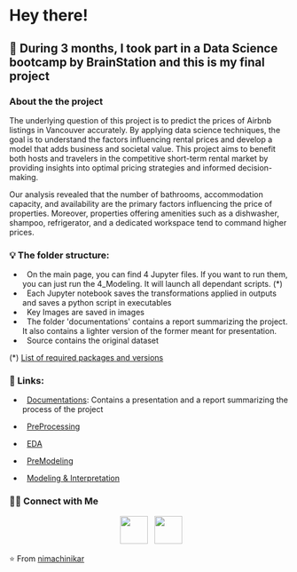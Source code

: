 <h1> Hey there!  </h1>
<h2> 🌟 During 3 months, I took part in a Data Science bootcamp by BrainStation and this is my final project  </h2>
<h3> About the the project </h3>
The underlying question of this project is to predict the prices of Airbnb listings in Vancouver accurately. 
By applying data science techniques, the goal is to understand the factors influencing rental prices and develop a model that adds business and societal value. 
This project aims to benefit both hosts and travelers in the competitive short-term rental market by providing insights into optimal pricing strategies and informed decision-making.

Our analysis revealed that the number of bathrooms, accommodation capacity, and availability are the primary factors influencing the price of properties. 
Moreover, properties offering amenities such as a dishwasher, shampoo, refrigerator, and a dedicated workspace tend to command higher prices.

<h3>💡  The folder structure: </h3>

-  &nbsp; On the main page, you can find 4 Jupyter files. If you want to run them, you can just run the 4_Modeling. It will launch all dependant scripts. (*)
-  &nbsp; Each Jupyter notebook saves the transformations applied in outputs and saves a python script in executables
-  &nbsp; Key Images are saved in images
-  &nbsp; The folder 'documentations' contains a report summarizing the project. It also contains a lighter version of the former meant for presentation.
-  &nbsp; Source contains the original dataset

(*)  [List of required packages and versions](https://github.com/nimachinikar/portfolio/blob/main/Data%20Science%20Bootcamp%20Capstone/environment.yml)

<h3> 🔗 Links: </h3>

-  &nbsp; [Documentations](https://github.com/nimachinikar/portfolio/blob/main/Data%20Science%20Bootcamp%20Capstone/documentations): Contains a presentation and a report summarizing the process of the project

-  &nbsp; [PreProcessing](https://github.com/nimachinikar/portfolio/blob/main/Data%20Science%20Bootcamp%20Capstone/1_DataPreProcessing.ipynb)

-  &nbsp; [EDA](https://github.com/nimachinikar/portfolio/blob/main/Data%20Science%20Bootcamp%20Capstone/2_EDA.ipynb)

-  &nbsp; [PreModeling](https://github.com/nimachinikar/portfolio/blob/main/Data%20Science%20Bootcamp%20Capstone/3_PreModeling.ipynb)

-  &nbsp; [Modeling & Interpretation](https://github.com/nimachinikar/portfolio/blob/main/Data%20Science%20Bootcamp%20Capstone/4_Modeling.ipynb)

<h3> 🤝🏻 Connect with Me </h3>

<p align="center">
&nbsp; <a href="https://www.linkedin.com/in/nimachinikar/" target="_blank" rel="noopener noreferrer"><img src="https://img.icons8.com/plasticine/100/000000/linkedin.png" width="50" /></a>
&nbsp; <a href="mailto:nimachinikar@gmail.com" target="_blank" rel="noopener noreferrer"><img src="https://img.icons8.com/plasticine/100/000000/gmail.png"  width="50" /></a>
</p>

⭐️ From [nimachinikar](https://github.com/nimachinikar)
